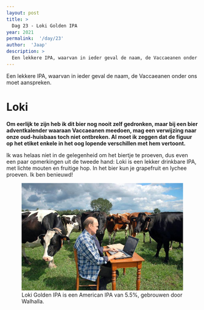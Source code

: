 ```yaml
---
layout: post
title: >
  Dag 23 - Loki Golden IPA
year: 2021
permalink:  '/day/23'
author:  'Jaap'
description: >
  Een lekkere IPA, waarvan in ieder geval de naam, de Vaccaeanen onder ons moet aanspreken.
---
```

<p class='intro'><span class='dropcap'>E</span>en lekkere IPA, waarvan in ieder geval de naam, de Vaccaeanen onder ons moet aanspreken.</p>

# Loki
**Om eerlijk te zijn heb ik dit bier nog nooit zelf gedronken, maar bij een bier adventkalender waaraan Vaccaeanen meedoen, mag een verwijzing naar onze oud-huisbaas toch niet ontbreken. Al moet ik zeggen dat de figuur op het etiket enkele in het oog lopende verschillen met hem vertoont.** 

Ik was helaas niet in de gelegenheid om het biertje te proeven, dus even een paar opmerkingen uit de tweede hand: Loki is een lekker drinkbare IPA, met lichte mouten en fruitige hop. In het bier kun je grapefruit en lychee proeven. Ik ben benieuwd!

<figure><img src='/assets/img/beer_2021-12-23.jpg' alt=''/> <figcaption>Loki Golden IPA is een American IPA van 5.5%, gebrouwen door Walhalla.</figcaption></figure>

